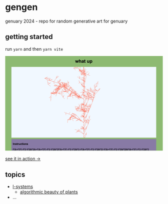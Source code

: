 # gengen

genuary 2024 - repo for random generative art for genuary

## getting started

run `yarn` and then `yarn vite`

![l-system in action](/src/img/lsys2.gif)

[see it in action &rarr;](https://endearing-sherbet-a3eeae.netlify.app/)

## topics

- [l-systems](https://en.wikipedia.org/wiki/L-system)
  - [algorithmic beauty of plants](http://algorithmicbotany.org/papers/#abop)
- ...

